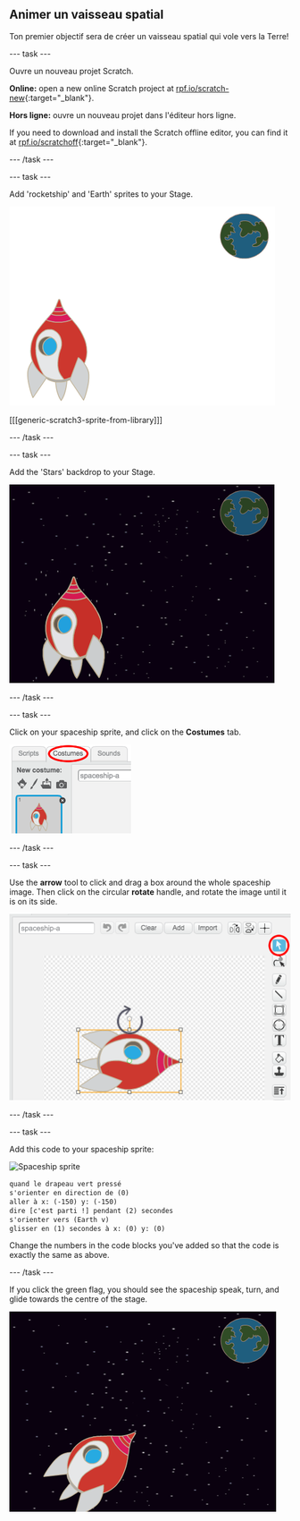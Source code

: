 ## Animer un vaisseau spatial

Ton premier objectif sera de créer un vaisseau spatial qui vole vers la Terre!

\--- task \---

Ouvre un nouveau projet Scratch.

**Online:** open a new online Scratch project at [rpf.io/scratch-new](https://rpf.io/scratchon){:target="_blank"}.

**Hors ligne:** ouvre un nouveau projet dans l'éditeur hors ligne.

If you need to download and install the Scratch offline editor, you can find it at [rpf.io/scratchoff](https://rpf.io/scratchoff){:target="_blank"}.

\--- /task \---

\--- task \---

Add 'rocketship' and 'Earth' sprites to your Stage.

![Spaceship and Earth sprites](images/space-sprites.png)

[[[generic-scratch3-sprite-from-library]]]

\--- /task \---

\--- task \---

Add the 'Stars' backdrop to your Stage.

![A space backdrop](images/space-backdrop.png)

\--- /task \---

\--- task \---

Click on your spaceship sprite, and click on the **Costumes** tab.

![Sprite costume](images/space-costume.png)

\--- /task \---

\--- task \---

Use the **arrow** tool to click and drag a box around the whole spaceship image. Then click on the circular **rotate** handle, and rotate the image until it is on its side.

![Rotating a costume](images/space-rotate.png)

\--- /task \---

\--- task \---

Add this code to your spaceship sprite:

![Spaceship sprite](images/sprite-spaceship.png)

```blocks3
quand le drapeau vert pressé
s'orienter en direction de (0)
aller à x: (-150) y: (-150)
dire [c'est parti !] pendant (2) secondes
s'orienter vers (Earth v)
glisser en (1) secondes à x: (0) y: (0)
```

Change the numbers in the code blocks you've added so that the code is exactly the same as above.

\--- /task \---

If you click the green flag, you should see the spaceship speak, turn, and glide towards the centre of the stage.

![Testing a spaceship animation](images/space-animate-stage.png)